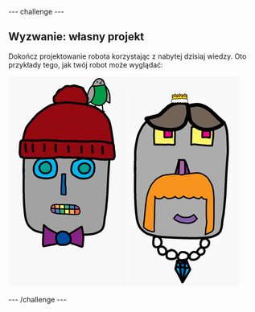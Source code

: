\--- challenge \---

## Wyzwanie: własny projekt

Dokończ projektowanie robota korzystając z nabytej dzisiaj wiedzy. Oto przykłady tego, jak twój robot może wyglądać:

![zrzut ekranu](images/robot-examples.png)

\--- /challenge \---